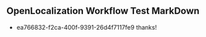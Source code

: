 ## OpenLocalization Workflow Test MarkDown
* ea766832-f2ca-400f-9391-26d4f7117fe9 thanks!

<!--HONumber=Aug16_HO4-->


